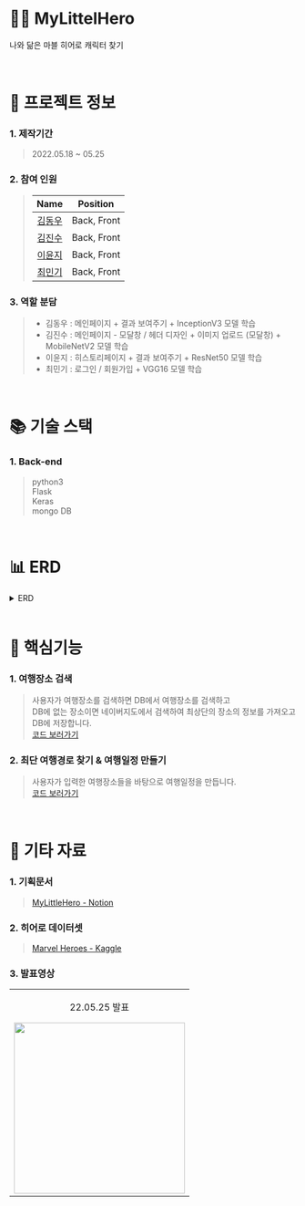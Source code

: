 # 🦸‍♂️ MyLittelHero

나와 닮은 마블 히어로 캐릭터 찾기  

<br />

# 📃 프로젝트 정보

### 1. 제작기간

> 2022.05.18 ~ 05.25

### 2. 참여 인원

> |                    Name                    |  Position   |
> | :----------------------------------------: | :---------: |
> | [김동우](https://github.com/kimphysicsman) | Back, Front |
> |   [김진수](https://github.com/creamone)    | Back, Front |
> |     [이윤지](https://github.com/J1NU2)     | Back, Front |
> |    [최민기](https://github.com/mankic)     | Back, Front |

### 3. 역할 분담

> - 김동우 : 메인페이지 + 결과 보여주기 + InceptionV3 모델 학습
> - 김진수 : 메인페이지 - 모달창 / 헤더 디자인  + 이미지 업로드 (모달창) + MobileNetV2 모델 학습
> - 이윤지 : 히스토리페이지 + 결과 보여주기 + ResNet50 모델 학습
> - 최민기 : 로그인 / 회원가입 + VGG16 모델 학습

<br />

# 📚 기술 스택

### 1. Back-end

> python3  
> Flask  
> Keras  
> mongo DB  

<br />

# 📊 ERD 

<details>
<summary>ERD</summary>
<div markdown="1" style="padding-left: 15px;">
<img src="https://user-images.githubusercontent.com/104434422/186101629-0fe314ae-6ab8-4145-a6e7-4121325268e9.png" width="800px"/>
</div>
</details>

<br />

<!-- <details>
<summary>Structure</summary>
<div markdown="1" style="padding-left: 15px;">
<img src="" />
</div>
</details>

<br /> -->

# 🔑 핵심기능

### 1. 여행장소 검색

> 사용자가 여행장소를 검색하면 DB에서 여행장소를 검색하고  
> DB에 없는 장소이면 네이버지도에서 검색하여 최상단의 장소의 정보를 가져오고 DB에 저장합니다.  
> [코드 보러가기](https://github.com/nbcamp-AI-2-fantastic4/MyLittelTrip_backend/blob/d9eba0efc4567cbaef9ec19eea76e76495190a69/recommend/functions/parsing.py#L70)

### 2. 최단 여행경로 찾기 & 여행일정 만들기

> 사용자가 입력한 여행장소들을 바탕으로 여행일정을 만듭니다.  
> [코드 보러가기](https://github.com/nbcamp-AI-2-fantastic4/MyLittelTrip_backend/blob/d9eba0efc4567cbaef9ec19eea76e76495190a69/recommend/functions/schedule.py#L14)

<br />

# 📕 기타 자료

### 1. 기획문서

> [MyLittleHero - Notion](https://www.notion.so/kimphysicsman/My-Little-Hero-13b315a07f1940c79ddc81ad06c79fd0)

### 2. 히어로 데이터셋

> [Marvel Heroes - Kaggle](https://www.kaggle.com/datasets/hchen13/marvel-heroes)

### 3. 발표영상

<table>
  <tbody>
    <tr>
      <td>
        <p align="center"> 22.05.25 발표 </p>
        <a href="https://youtu.be/EVSkMMqKbns" title="MyLittleHero 최종발표">
          <img align="center" src="https://user-images.githubusercontent.com/104434422/186104467-2ef162b7-fe34-4d8c-abb3-a0c6858a5fea.png" width="300" >
        </a>
      </td>
    </tr>
  </tbody>
</table>

